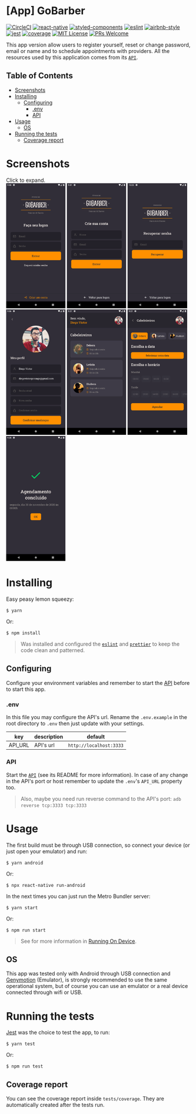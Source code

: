 # [App] GoBarber
[![CircleCI](https://img.shields.io/circleci/build/github/DiegoVictor/gobarber-app?style=flat-square&logo=circleci)](https://app.circleci.com/pipelines/github/DiegoVictor/gobarber-app)
[![react-native](https://img.shields.io/badge/react--native-0.73.6-61dafb?style=flat-square&logo=react)](https://reactnative.dev/)
[![styled-components](https://img.shields.io/badge/styled_components-6.1.8-db7b86?style=flat-square&logo=styled-components)](https://styled-components.com/)
[![eslint](https://img.shields.io/badge/eslint-9.25.1-4b32c3?style=flat-square&logo=eslint)](https://eslint.org/)
[![airbnb-style](https://flat.badgen.net/badge/style-guide/airbnb/ff5a5f?icon=airbnb)](https://github.com/airbnb/javascript)
[![jest](https://img.shields.io/badge/jest-29.7.0-brightgreen?style=flat-square&logo=jest)](https://jestjs.io/)
[![coverage](https://img.shields.io/codecov/c/gh/DiegoVictor/gobarber-app?logo=codecov&style=flat-square)](https://codecov.io/gh/DiegoVictor/gobarber-app)
[![MIT License](https://img.shields.io/badge/license-MIT-green?style=flat-square)](https://raw.githubusercontent.com/DiegoVictor/gobarber-app/main/LICENSE)
[![PRs Welcome](https://img.shields.io/badge/PRs-welcome-brightgreen.svg?style=flat-square)](http://makeapullrequest.com)

This app version allow users to register yourself, reset or change password, email or name and to schedule appointments with providers. All the resources used by this application comes from its [`API`](https://github.com/DiegoVictor/gobarber-api).

## Table of Contents

* [Screenshots](#screenshots)
* [Installing](#installing)
  * [Configuring](#configuring)
    * [.env](#env)
    * [API](#api)
* [Usage](#usage)
  * [OS](#os)
* [Running the tests](#running-the-tests)
  * [Coverage report](#coverage-report)

# Screenshots
Click to expand.<br />
<img src="https://raw.githubusercontent.com/DiegoVictor/gobarber-app/main/screenshots/login.png" width="32%" />
<img src="https://raw.githubusercontent.com/DiegoVictor/gobarber-app/main/screenshots/register.png" width="32%" />
<img src="https://raw.githubusercontent.com/DiegoVictor/gobarber-app/main/screenshots/forgot.png" width="32%" />
<img src="https://raw.githubusercontent.com/DiegoVictor/gobarber-app/main/screenshots/profile.png" width="32%" />
<img src="https://raw.githubusercontent.com/DiegoVictor/gobarber-app/main/screenshots/dashboard.png" width="32%" />
<img src="https://raw.githubusercontent.com/DiegoVictor/gobarber-app/main/screenshots/schedule.png" width="32%" />
<img src="https://raw.githubusercontent.com/DiegoVictor/gobarber-app/main/screenshots/success.png" width="32%" />

# Installing

Easy peasy lemon squeezy:
```
$ yarn
```
Or:
```
$ npm install
```
> Was installed and configured the [`eslint`](https://eslint.org/) and [`prettier`](https://prettier.io/) to keep the code clean and patterned.

## Configuring
Configure your environment variables and remember to start the [API](https://github.com/DiegoVictor/gobarber-api) before to start this app.

### .env
In this file you may configure the API's url. Rename the `.env.example` in the root directory to `.env` then just update with your settings.

key|description|default
---|---|---
API_URL|API's url|`http://localhost:3333`

### API
Start the [`API`](https://github.com/DiegoVictor/gobarber-api) (see its README for more information). In case of any change in the API's port or host remember to update the `.env`'s `API_URL` property too.
> Also, maybe you need run reverse command to the API's port: `adb reverse tcp:3333 tcp:3333`

# Usage
The first build must be through USB connection, so connect your device (or just open your emulator) and run:
```
$ yarn android
```
Or:
```
$ npx react-native run-android
```

In the next times you can just run the Metro Bundler server:
```
$ yarn start
```
Or:
```
$ npm run start
```
> See for more information in [Running On Device](https://reactnative.dev/docs/running-on-device).

## OS
This app was tested only with Android through USB connection and [Genymotion](https://www.genymotion.com/) (Emulator), is strongly recommended to use the same operational system, but of course you can use an emulator or a real device connected through wifi or USB.

# Running the tests
[Jest](https://jestjs.io/) was the choice to test the app, to run:
```
$ yarn test
```
Or:
```
$ npm run test
```

## Coverage report
You can see the coverage report inside `tests/coverage`. They are automatically created after the tests run.
